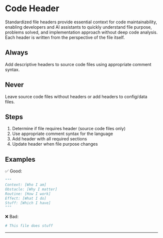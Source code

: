 # Code Header
Standardized file headers provide essential context for code maintainability, enabling developers and AI assistants to quickly understand file purpose, problems solved, and implementation approach without deep code analysis. Each header is written from the perspective of the file itself.

## Always
Add descriptive headers to source code files using appropriate comment syntax.

## Never
Leave source code files without headers or add headers to config/data files.

## Steps
1. Determine if file requires header (source code files only)
2. Use appropriate comment syntax for the language
3. Add header with all required sections
4. Update header when file purpose changes

## Examples

✅ Good:
```python
"""
Context: [Who I am] 
Obstacle: [Why I matter]
Routine: [How I work]
Effect: [What I do]
Stuff: [Which I have]
"""
```

❌ Bad:
```python
# This file does stuff
```

---
